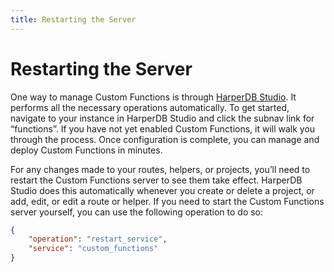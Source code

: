 ```yaml
---
title: Restarting the Server
---
```


# Restarting the Server

One way to manage Custom Functions is through [HarperDB Studio](../harperdb-studio/). It performs all the necessary operations automatically. To get started, navigate to your instance in HarperDB Studio and click the subnav link for “functions”. If you have not yet enabled Custom Functions, it will walk you through the process. Once configuration is complete, you can manage and deploy Custom Functions in minutes.

For any changes made to your routes, helpers, or projects, you’ll need to restart the Custom Functions server to see them take effect. HarperDB Studio does this automatically whenever you create or delete a project, or add, edit, or edit a route or helper. If you need to start the Custom Functions server yourself, you can use the following operation to do so:



```json
{
    "operation": "restart_service",
    "service": "custom_functions"
}
```